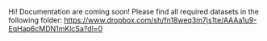 Hi! Documentation are coming soon!
Please find all required datasets in the following folder: https://www.dropbox.com/sh/fn18weq3m7js1te/AAAa1u9-EqHap6cMDN1mKlcSa?dl=0
